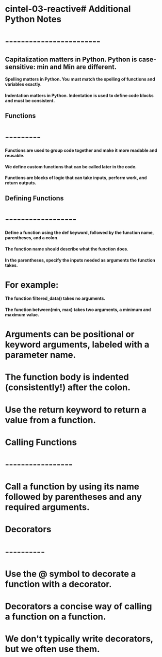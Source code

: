 # cintel-03-reactive# Additional Python Notes
# ------------------------
## Capitalization matters in Python. Python is case-sensitive: min and Min are different.
#### Spelling matters in Python. You must match the spelling of functions and variables exactly.
#### Indentation matters in Python. Indentation is used to define code blocks and must be consistent.

## Functions
# ---------
#### Functions are used to group code together and make it more readable and reusable.
#### We define custom functions that can be called later in the code.
#### Functions are blocks of logic that can take inputs, perform work, and return outputs.

## Defining Functions
# ------------------
#### Define a function using the def keyword, followed by the function name, parentheses, and a colon. 
#### The function name should describe what the function does.
#### In the parentheses, specify the inputs needed as arguments the function takes.

# For example:
####    The function filtered_data() takes no arguments.
####    The function between(min, max) takes two arguments, a minimum and maximum value.
#    Arguments can be positional or keyword arguments, labeled with a parameter name.

# The function body is indented (consistently!) after the colon. 
# Use the return keyword to return a value from a function.

# Calling Functions
# -----------------
# Call a function by using its name followed by parentheses and any required arguments.
    
# Decorators
# ----------
# Use the @ symbol to decorate a function with a decorator.
# Decorators a concise way of calling a function on a function.
# We don't typically write decorators, but we often use them.
